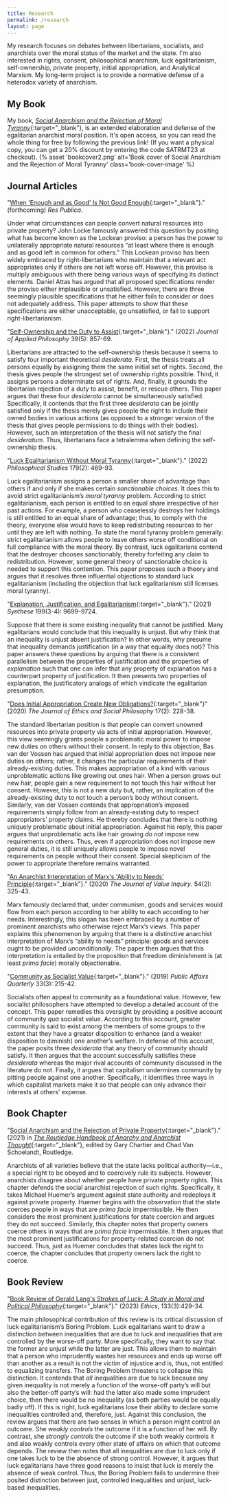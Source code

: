 ```yaml
---
title: Research
permalink: /research
layout: page
---
```


My research focuses on debates between libertarians, socialists, and anarchists over the moral status of the market and the state. I'm also interested in rights, consent, philosophical anarchism, luck egalitarianism, self-ownership, private property, initial appropriation, and Analytical Marxism.  My long-term project is to provide a normative defense of a heterodox variety of anarchism.

## My Book

My book, [_Social Anarchism and the Rejection of Moral Tyranny_](https://www.cambridge.org/core/books/social-anarchism-and-the-rejection-of-moral-tyranny/6B0E38604D6CE88BCBF699D7D2805E89){:target="_blank"}, is an extended elaboration and defense of the egalitarian anarchist moral position. It's open access, so you can read the whole thing for free by following the previous link! (If you want a physical copy, you can get a 20% discount by entering the code SATRMT23 at checkout).
{% asset 'bookcover2.png'
   alt='Book cover of Social Anarchism and the Rejection of Moral Tyranny'
   class='book-cover-image'
%}

## Journal Articles

"[When 'Enough and as Good' Is Not Good Enough](https://link.springer.com/article/10.1007/s11158-023-09633-z){:target="_blank"}." (forthcoming) _Res Publica_.

Under what circumstances can people convert natural resources into private property? John Locke famously answered this question by positing what has become known as the Lockean proviso: a person has the power to unilaterally appropriate natural resources “at least where there is enough and as good left in common for others.” This Lockean proviso has been widely embraced by right-libertarians who maintain that a relevant act appropriates only if others are not left worse off. However, this proviso is multiply ambiguous with there being various ways of specifying its distinct elements. Daniel Attas has argued that all proposed specifications render the proviso either implausible or unsatisfied. However, there are three seemingly plausible specifications that he either fails to consider or does not adequately address. This paper attempts to show that these specifications are either unacceptable, go unsatisfied, or fail to support right-libertarianism.


"[Self-Ownership and the Duty to Assist](https://onlinelibrary.wiley.com/doi/10.1111/japp.12595){:target="_blank"}." (2022) _Journal of Applied Philosophy_ 39(5): 857-69.

Libertarians are attracted to the self-ownership thesis because it seems to satisfy four important theoretical _desiderata_. First, the thesis treats all persons equally by assigning them the same initial set of rights. Second, the thesis gives people the strongest set of ownership rights possible. Third, it assigns persons a determinate set of rights. And, finally, it grounds the libertarian rejection of a duty to assist, benefit, or rescue others. This paper argues that these four _desiderata_ cannot be simultaneously satisfied. Specifically, it contends that the first three _desiderata_ can be jointly satisfied only if the thesis merely gives people the right to include their owned bodies in various actions (as opposed to a stronger version of the thesis that gives people permissions to do things with their bodies). However, such an interpretation of the thesis will not satisfy the final _desideratum_. Thus, libertarians face a tetralemma when defining the self-ownership thesis.


"[Luck Egalitarianism Without Moral Tyranny](https://link.springer.com/article/10.1007%2Fs11098-021-01667-4){:target="_blank"}." (2022) _Philosophical Studies_ 179(2): 469-93.

Luck egalitarianism assigns a person a smaller share of advantage than others if and only if she makes certain _sanctionable choices_. It does this to avoid strict egalitarianism’s _moral tyranny_ problem. According to strict egalitarianism, each person is entitled to an equal share irrespective of her past actions. For example, a person who ceaselessly destroys her holdings is still entitled to an equal share of advantage; thus, to comply with the theory, everyone else would have to keep redistributing resources to her until they are left with nothing. To state the moral tyranny problem generally: strict egalitarianism allows people to leave others worse off conditional on full compliance with the moral theory. By contrast, luck egalitarians contend that the destroyer chooses sanctionably, thereby forfeiting any claim to redistribution. However, some general theory of sanctionable choice is needed to support this contention. This paper proposes such a theory and argues that it resolves three influential objections to standard luck egalitarianism (including the objection that luck egalitarianism still licenses moral tyranny).


"[Explanation, Justification, and Egalitarianism](https://link.springer.com/article/10.1007/s11229-021-03222-4){:target="_blank"}." (2021) _Synthese_ 199(3-4): 9699-9724.

Suppose that there is some existing inequality that cannot be justified. Many egalitarians would conclude that this inequality is unjust. But why think that an inequality is unjust absent justification? In other words, why presume that inequality demands justification (in a way that equality does not)? This paper answers these questions by arguing that there is a consistent parallelism between the properties of justification and the properties of _explanation_ such that one can infer that any property of explanation has a counterpart property of justification. It then presents two properties of explanation, the justificatory analogs of which vindicate the egalitarian presumption.


"[Does Initial Appropriation Create New Obligations?](http://jesp.org/index.php/jesp/article/view/952){:target="_blank"}" (2020) _The Journal of Ethics and Social Philosophy_ 17(2): 228-38.

The standard libertarian position is that people can convert unowned resources into private property via acts of initial appropriation. However, this view seemingly grants people a problematic moral power to impose new duties on others without their consent. In reply to this objection, Bas van der Vossen has argued that initial appropriation does not impose new duties on others; rather, it changes the particular requirements of their already-existing duties. This makes appropriation of a kind with various unproblematic actions like growing out ones hair. When a person grows out new hair, people gain a new requirement to not touch this hair without her consent. However, this is not a new duty but, rather, an implication of the already-existing duty to not touch a person’s body without consent. Similarly, van der Vossen contends that appropriation’s imposed requirements simply follow from an already-existing duty to respect appropriators’ property claims. He thereby concludes that there is nothing uniquely problematic about initial appropriation. Against his reply, this paper argues that unproblematic acts like hair growing _do not_ impose new requirements on others. Thus, even if appropriation does not impose new general duties, it is still uniquely allows people to impose novel requirements on people without their consent. Special skepticism of the power to appropriate therefore remains warranted.

"[An Anarchist Interpretation of Marx's 'Ability to Needs' Principle](/files/AANP.pdf){:target="_blank"}." (2020) _The Journal of Value Inquiry_. 54(2): 325-43.

Marx famously declared that, under communism, goods and services would flow from each person according to her ability to each according to her needs. Interestingly, this slogan has been embraced by a number of prominent anarchists who otherwise reject Marx’s views. This paper explains this phenomenon by arguing that there is a distinctive anarchist interpretation of Marx’s “ability to needs” principle: goods and services ought to be provided _unconditionally_. The paper then argues that this interpretation is entailed by the proposition that freedom diminishment is (at least _prima facie_) morally objectionable.


"[Community as Socialist Value](/files/Community.pdf){:target="_blank"}." (2019) _Public Affairs Quarterly_ 33(3): 215-42.

Socialists often appeal to community as a foundational value. However, few socialist philosophers have attempted to develop a detailed account of the concept. This paper remedies this oversight by providing a positive account of community _qua_ socialist value. According to this account, greater community is said to exist among the members of some groups to the extent that they have a greater disposition to enhance (and a weaker disposition to diminish) one another’s welfare. In defense of this account, the paper posits three _desiderata_ that any theory of community should satisfy. It then argues that the account successfully satisfies these _desiderata_ whereas the major rival accounts of community discussed in the literature do not. Finally, it argues that capitalism undermines community by pitting people against one another. Specifically, it identifies three ways in which capitalist markets make it so that people can only advance their interests at others’ expense.



## Book Chapter

"[Social Anarchism and the Rejection of Private Property](/files/SpaffordSocialAnarchism.pdf){:target="_blank"}." (2021) in [_The Routledge Handbook of Anarchy and Anarchist Thought_](https://www.routledge.com/The-Routledge-Handbook-of-Anarchy-and-Anarchist-Thought/Chartier-Schoelandt/p/book/9781138737587?fbclid=IwAR1djhuz_0oQd_CY3fza_aIuGvZUmVjk8H0yBn3dJHXP_Op_ZfZ9r6Dk5yc){:target="_blank"}, edited by Gary Chartier and Chad Van Schoelandt, Routledge.

Anarchists of all varieties believe that the state lacks political authority—i.e., a special right to be obeyed and to coercively rule its subjects. However, anarchists disagree about whether people have private property rights. This chapter defends the social anarchist rejection of such rights. Specifically, it takes Michael Huemer’s argument against state authority and redeploys it against private property. Huemer begins with the observation that the state coerces people in ways that are _prima facie_ impermissible. He then considers the most prominent justifications for state coercion and argues they do not succeed. Similarly, this chapter notes that property owners coerce others in ways that are _prima facie_ impermissible. It then argues that the most prominent justifications for property-related coercion do not succeed. Thus, just as Huemer concludes that states lack the right to coerce, the chapter concludes that property owners lack the right to coerce.

## Book Review

"[Book Review of Gerald Lang's _Strokes of Luck: A Study in Moral and Political Philosophy_](files/Lang.pdf){:target="_blank"}." (2023) _Ethics_, 133(3):429-34.

The main philosophical contribution of this review is its critical discussion of luck egalitarianism’s Boring Problem. Luck egalitarians want to draw a distinction between inequalities that are due to luck and inequalities that are controlled by the worse-off party. More specifically, they want to say that the former are unjust while the latter are just. This allows them to maintain that a person who imprudently wastes her resources and ends up worse off than another as a result is not the victim of injustice and is, thus, not entitled to equalizing transfers. The Boring Problem threatens to collapse this distinction. It contends that _all_ inequalities are due to luck because any given inequality is not merely a function of the worse-off party’s will but also the better-off party’s will: had the latter also made some imprudent choice, then there would be no inequality (as both parties would be equally badly off). If this is right, luck egalitarians lose their ability to declare some inequalities controlled and, therefore, just. Against this conclusion, the review argues that there are two senses in which a person might control an outcome. She _weakly controls_ the outcome if it is a function of her will. By contrast, she _strongly controls_ the outcome if she both weakly controls it and also weakly controls every other state of affairs on which that outcome depends. The review then notes that all inequalities are due to luck only if one takes luck to be the absence of strong control. However, it argues that luck egalitarians have three good reasons to insist that luck is merely the absence of weak control. Thus, the Boring Problem fails to undermine their posited distinction between just, controlled inequalities and unjust, luck-based inequalities.
